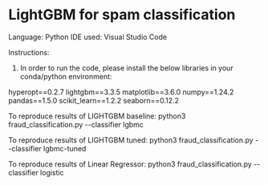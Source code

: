 # LightGBM for spam classification


Language: Python
IDE used: Visual Studio Code

Instructions:

1) In order to run the code, please install the below libraries in your conda/python environment:

hyperopt==0.2.7
lightgbm==3.3.5
matplotlib==3.6.0
numpy==1.24.2
pandas==1.5.0
scikit_learn==1.2.2
seaborn==0.12.2

To reproduce results of LIGHTGBM baseline:
python3 fraud_classification.py --classifier lgbmc

To reproduce results of LIGHTGBM tuned:
python3 fraud_classification.py --classifier lgbmc-tuned

To reproduce results of Linear Regressor:
python3 fraud_classification.py --classifier logistic
